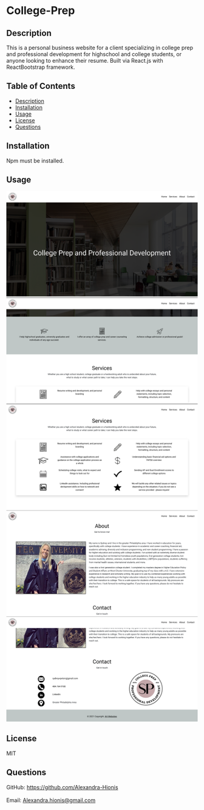 # College-Prep

## Description

This is a personal business website for a client specializing in college prep and professional development for highschool and college students, or anyone looking to enhance their resume. Built via React.js with ReactBootstrap framework.

## Table of Contents

- [Description](#description)
- [Installation](#installation)
- [Usage](#usage)
- [License](#license)
- [Questions](#questions)

## Installation

Npm must be installed.

## Usage

![image 1](public/images/img1.png)
![image 2](public/images/img2.png)
![image 3](public/images/img3.png)
![image 4](public/images/img4.png)
![image 5](public/images/img5.png)

## License

MIT

## Questions

GitHub: https://github.com/Alexandra-Hionis<br /><br />
Email: Alexandra.hionis@gmail.com<br /><br />
